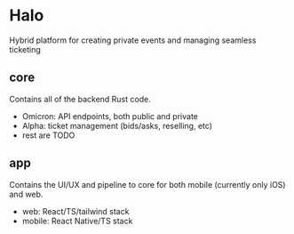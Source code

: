 # Halo
Hybrid platform for creating private events and managing seamless ticketing

## core
Contains all of the backend Rust code. 
- Omicron: API endpoints, both public and private
- Alpha: ticket management (bids/asks, reselling, etc)
- rest are TODO

## app
Contains the UI/UX and pipeline to core for both mobile (currently only iOS) and web. 
- web: React/TS/tailwind stack
- mobile: React Native/TS stack
